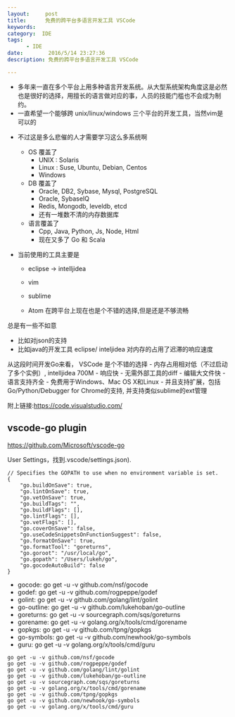 ```yaml
---
layout:     post
title:      免费的跨平台多语言开发工具 VSCode
keywords:
category:  IDE
tags:
      - IDE
date:        2016/5/14 23:27:36
description: 免费的跨平台多语言开发工具 VSCode

---
```

  - 多年来一直在多个平台上用多种语言开发系统。从大型系统架构角度这是必然也是很好的选择，用擅长的语言做对应的事，人员的技能门槛也不会成为制约。
  - 一直希望一个能够跨 unix/linux/windows 三个平台的开发工具，当然vim是可以的
<!--more-->
  - 不过这是多么悲催的人才需要学习这么多系统啊
    + OS 覆盖了
       * UNIX : Solaris
       * Linux : Suse, Ubuntu, Debian, Centos
       * Windows
    + DB 覆盖了
       * Oracle, DB2, Sybase, Mysql, PostgreSQL
       * Oracle, SybaseIQ
       * Redis, Mongodb, leveldb, etcd
       * 还有一堆数不清的内存数据库
    + 语言覆盖了
       * Cpp, Java, Python, Js, Node, Html
       * 现在又多了 Go 和 Scala


  - 当前使用的工具主要是
      - eclipse -> intelljidea
      - vim
      - sublime

      - Atom 在跨平台上现在也是个不错的选择,但是还是不够流畅

  总是有一些不如意
   - 比如对json的支持
   - 比如java的开发工具 eclipse/ inteljidea 对内存的占用了迟滞的响应速度

  从这段时间开发Go来看， VSCode 是个不错的选择
    - 内存占用相对低（不过启动了多个实例）, intelljidea 700M
    - 响应快
    - 无需外部工具的diff
    - 编辑大文件快
    - 语言支持齐全
    - 免费用于Windows、Mac OS X和Linux
    - 并且支持扩展，包括Go/Python/Debugger for Chrome的支持, 并支持类似sublime的ext管理

  附上链接:https://code.visualstudio.com/

## vscode-go plugin

https://github.com/Microsoft/vscode-go

User Settings，找到.vscode/settings.json).
```shell
// Specifies the GOPATH to use when no environment variable is set.
{
    "go.buildOnSave": true,
    "go.lintOnSave": true,
    "go.vetOnSave": true,
    "go.buildTags": "",
    "go.buildFlags": [],
    "go.lintFlags": [],
    "go.vetFlags": [],
    "go.coverOnSave": false,
    "go.useCodeSnippetsOnFunctionSuggest": false,
    "go.formatOnSave": true,
    "go.formatTool": "goreturns",
    "go.goroot": "/usr/local/go",
    "go.gopath": "/Users/lukeh/go",
    "go.gocodeAutoBuild": false
}
```

 - gocode: go get -u -v github.com/nsf/gocode
 - godef: go get -u -v github.com/rogpeppe/godef
 - golint: go get -u -v github.com/golang/lint/golint
 - go-outline: go get -u -v github.com/lukehoban/go-outline
 - goreturns: go get -u -v sourcegraph.com/sqs/goreturns
 - gorename: go get -u -v golang.org/x/tools/cmd/gorename
 - gopkgs: go get -u -v github.com/tpng/gopkgs
 - go-symbols: go get -u -v github.com/newhook/go-symbols
 - guru: go get -u -v golang.org/x/tools/cmd/guru

```shell
go get -u -v github.com/nsf/gocode
go get -u -v github.com/rogpeppe/godef
go get -u -v github.com/golang/lint/golint
go get -u -v github.com/lukehoban/go-outline
go get -u -v sourcegraph.com/sqs/goreturns
go get -u -v golang.org/x/tools/cmd/gorename
go get -u -v github.com/tpng/gopkgs
go get -u -v github.com/newhook/go-symbols
go get -u -v golang.org/x/tools/cmd/guru
```

